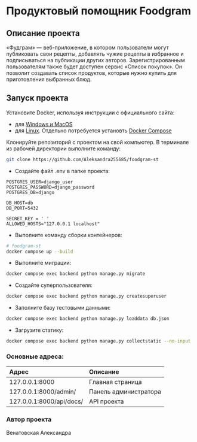 # Продуктовый помощник Foodgram 

## Описание проекта 

«Фудграм» — веб-приложение, в котором
пользователи могут публиковать свои рецепты, добавлять чужие рецепты в избранное
и подписываться на публикации других авторов. Зарегистрированным пользователям
также будет доступен сервис «Список покупок». Он позволит создавать список
продуктов, которые нужно купить для приготовления выбранных блюд.

## Запуск проекта

Установите Docker, используя инструкции с официального сайта:
- для [Windows и MacOS](https://www.docker.com/products/docker-desktop)
- для [Linux](https://docs.docker.com/engine/install/ubuntu/). Отдельно потребуется установть [Docker Compose](https://docs.docker.com/compose/install/)

Клонируйте репозиторий с проектом на свой компьютер.
В терминале из рабочей директории выполните команду:

```bash
git clone https://github.com/Aleksandra255685/foodgram-st
```

- Создайте файл .env в папке проекта:
```.env
POSTGRES_USER=django_user
POSTGRES_PASSWORD=django_password
POSTGRES_DB=django

DB_HOST=db
DB_PORT=5432

SECRET_KEY = ' '
ALLOWED_HOSTS="127.0.0.1 localhost"
```

- Выполните команду сборки контейнеров:
```bash
# foodgram-st
docker compose up --build
```

- Выполните миграции:
```bash
docker compose exec backend python manage.py migrate
```
- Создайте суперпользователя:
```bash
docker compose exec backend python manage.py createsuperuser
```
-  Заполните базу тестовыми данными:
```bash
docker compose exec backend python manage.py loaddata db.json
```
- Загрузите статику:
```bash
docker compose exec backend python manage.py collectstatic --no-input
```
### Основные адреса:
| Адрес               | Описание              |
|:--------------------|:----------------------|
| 127.0.0.1:8000      | Главная страница      |
| 127.0.0.1:8000/admin/    | Панель администратора |
| 127.0.0.1:8000/api/docs/ | API проекта           |
### Автор проекта
Венатовская Александра 